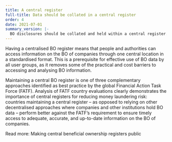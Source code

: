 ```yaml
---
title: A central register
full-title: Data should be collated in a central register
order: 4
date: 2021-07-01
summary_version: |-
  BO disclosures should be collated and held within a central register.
---
```


Having a centralised BO register means that people and authorities can access information on the BO of companies through one central location in a standardised format. This is a prerequisite for effective use of BO data by all user groups, as it removes some of the practical and cost barriers to accessing and analysing BO information.

Maintaining a central BO register is one of three complementary approaches identified as best practice by the global Financial Action Task Force (FATF). Analysis of FATF country evaluations clearly demonstrates the importance of central registers for reducing money laundering risk: countries maintaining a central register – as opposed to relying on other decentralised approaches where companies and other institutions hold BO data – perform better against the FATF’s requirement to ensure timely access to adequate, accurate, and up-to-date information on the BO of companies.

Read more: Making central beneficial ownership registers public